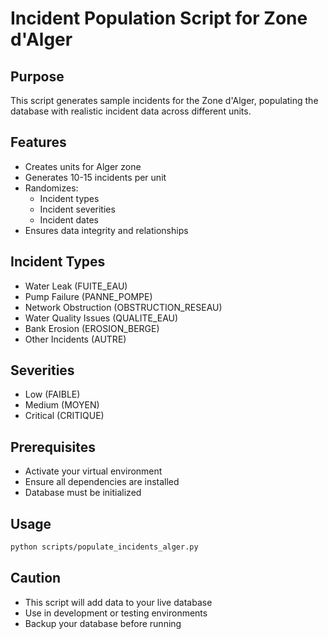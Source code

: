 # Incident Population Script for Zone d'Alger

## Purpose
This script generates sample incidents for the Zone d'Alger, populating the database with realistic incident data across different units.

## Features
- Creates units for Alger zone
- Generates 10-15 incidents per unit
- Randomizes:
  - Incident types
  - Incident severities
  - Incident dates
- Ensures data integrity and relationships

## Incident Types
- Water Leak (FUITE_EAU)
- Pump Failure (PANNE_POMPE)
- Network Obstruction (OBSTRUCTION_RESEAU)
- Water Quality Issues (QUALITE_EAU)
- Bank Erosion (EROSION_BERGE)
- Other Incidents (AUTRE)

## Severities
- Low (FAIBLE)
- Medium (MOYEN)
- Critical (CRITIQUE)

## Prerequisites
- Activate your virtual environment
- Ensure all dependencies are installed
- Database must be initialized

## Usage
```bash
python scripts/populate_incidents_alger.py
```

## Caution
- This script will add data to your live database
- Use in development or testing environments
- Backup your database before running
